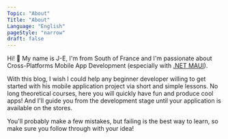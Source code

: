 ```yaml
---
Topic: "About"
Title: "About"
Language: "English"
pageStyle: "narrow"
draft: false
---
```


<!--more-->

<style>
.img-sizes{min-height:50px;max-height:600px;min-width:50px;max-width:600px;height:auto;width:auto}
</style>
Hi! 👋 My name is J-E, I'm from South of France and I'm passionate about Cross-Platforms Mobile App Development (especially with [.NET MAUI](https://learn.microsoft.com/en-us/dotnet/maui/what-is-maui)).

With this blog, I wish I could help any beginner developer willing to get started with his mobile application project via short and simple lessons. No long theoretical courses, here you will quickly have fun and produce cool apps! And I'll guide you from the development stage until your application is available on the stores.

You'll probably make a few mistakes, but failing is the best way to learn, so make sure you follow through with your idea!
